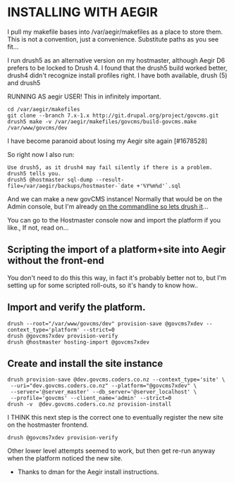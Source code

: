 # INSTALLING WITH AEGIR

I pull my makefile bases into /var/aegir/makefiles as a place to store them. This is not a convention, just a convenience. Substitute paths as you see fit...

I run drush5 as an alternative version on my hostmaster, although Aegir D6 prefers to be locked to Drush 4. I found that the drush5 build worked better, drush4 didn't recognize install profiles right. I have both available, drush (5) and drush5

RUNNING AS aegir USER! This in infinitely important.

```
cd /var/aegir/makefiles
git clone --branch 7.x-1.x http://git.drupal.org/project/govcms.git
drush5 make -v /var/aegir/makefiles/govcms/build-govcms.make /var/www/govcms/dev
```

I have become paranoid about losing my Aegir site again [#1678528]

So right now I also run:

```
Use drush5, as it drush4 may fail silently if there is a problem. drush5 tells you.
drush5 @hostmaster sql-dump --result-file=/var/aegir/backups/hostmaster-`date +'%Y%m%d'`.sql
```

And we can make a new govCMS instance! Normally that would be on the Admin console, but I'm already <a href="http://mig5.net/content/manage-your-aegir-system-command-line#comment-822">on the commandline so lets drush it</a>...

You can go to the Hostmaster console now and import the platform if you like., If not, read on...

## Scripting the import of a platform+site into Aegir without the front-end


You don't need to do this this way, in fact it's probably better not to, but I'm setting up for some scripted roll-outs, so it's handy to know how..

## Import and verify the platform.

```
drush --root="/var/www/govcms/dev" provision-save @govcms7xdev --context_type='platform' --strict=0
drush @govcms7xdev provision-verify
drush @hostmaster hosting-import @govcms7xdev
```

## Create and install the site instance

```
drush provision-save @dev.govcms.coders.co.nz --context_type='site' \
 --uri="dev.govcms.coders.co.nz" --platform="@govcms7xdev" \
 --server='@server_master' --db_server='@server_localhost' \
 --profile='govcms' --client_name='admin' --strict=0
drush -v  @dev.govcms.coders.co.nz provision-install
```

I THINK this next step is the correct one to eventually register the new site on the hostmaster frontend.

```
drush @govcms7xdev provision-verify
```

Other lower level attempts seemed to work, but then get re-run anyway when the platform noticed the new site.

- Thanks to dman for the Aegir install instructions.
